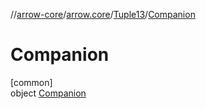 //[arrow-core](../../../../index.md)/[arrow.core](../../index.md)/[Tuple13](../index.md)/[Companion](index.md)

# Companion

[common]\
object [Companion](index.md)
